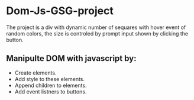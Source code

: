 # Dom-Js-GSG-project
The project is a div with dynamic number of sequares with hover event of random colors, the size is controled by prompt input shown by clicking the button.

## Manipulte DOM with javascript by:
- Create elements.
- Add style to these elements.
- Append children to elements.
- Add event listners to buttons.
